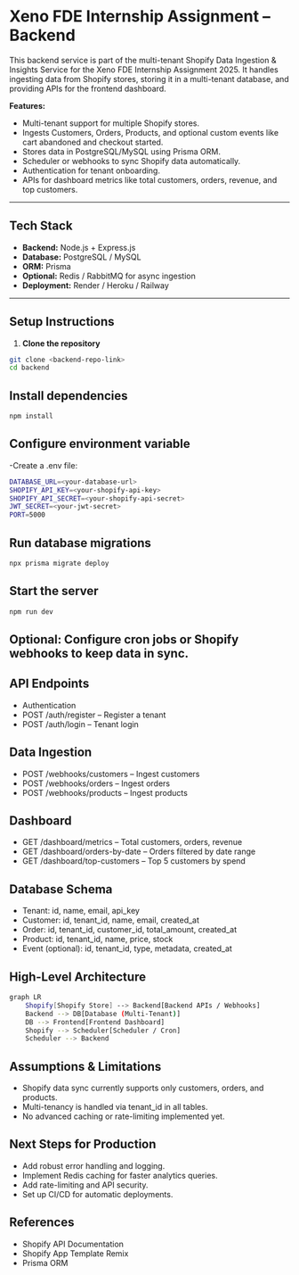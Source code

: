 # Xeno FDE Internship Assignment – Backend

This backend service is part of the multi-tenant Shopify Data Ingestion & Insights Service for the Xeno FDE Internship Assignment 2025. It handles ingesting data from Shopify stores, storing it in a multi-tenant database, and providing APIs for the frontend dashboard.

**Features:**
- Multi-tenant support for multiple Shopify stores.
- Ingests Customers, Orders, Products, and optional custom events like cart abandoned and checkout started.
- Stores data in PostgreSQL/MySQL using Prisma ORM.
- Scheduler or webhooks to sync Shopify data automatically.
- Authentication for tenant onboarding.
- APIs for dashboard metrics like total customers, orders, revenue, and top customers.

---

## Tech Stack
- **Backend:** Node.js + Express.js
- **Database:** PostgreSQL / MySQL
- **ORM:** Prisma
- **Optional:** Redis / RabbitMQ for async ingestion
- **Deployment:** Render / Heroku / Railway

---

## Setup Instructions

1. **Clone the repository**
```bash
git clone <backend-repo-link>
cd backend
````
## Install dependencies
```bash
npm install
```
## Configure environment variable
-Create a .env file:
```bash
DATABASE_URL=<your-database-url>
SHOPIFY_API_KEY=<your-shopify-api-key>
SHOPIFY_API_SECRET=<your-shopify-api-secret>
JWT_SECRET=<your-jwt-secret>
PORT=5000
```
## Run database migrations
```bash
npx prisma migrate deploy
```
## Start the server
```bash
npm run dev
```
## Optional: Configure cron jobs or Shopify webhooks to keep data in sync.
## API Endpoints
- Authentication
- POST /auth/register – Register a tenant
- POST /auth/login – Tenant login

## Data Ingestion
- POST /webhooks/customers – Ingest customers
- POST /webhooks/orders – Ingest orders
- POST /webhooks/products – Ingest products

## Dashboard
- GET /dashboard/metrics – Total customers, orders, revenue
- GET /dashboard/orders-by-date – Orders filtered by date range
- GET /dashboard/top-customers – Top 5 customers by spend
## Database Schema
- Tenant: id, name, email, api_key
- Customer: id, tenant_id, name, email, created_at
- Order: id, tenant_id, customer_id, total_amount, created_at
- Product: id, tenant_id, name, price, stock
- Event (optional): id, tenant_id, type, metadata, created_at

## High-Level Architecture
```bash
graph LR
    Shopify[Shopify Store] --> Backend[Backend APIs / Webhooks]
    Backend --> DB[Database (Multi-Tenant)]
    DB --> Frontend[Frontend Dashboard]
    Shopify --> Scheduler[Scheduler / Cron]
    Scheduler --> Backend
```
## Assumptions & Limitations
- Shopify data sync currently supports only customers, orders, and products.
- Multi-tenancy is handled via tenant_id in all tables.
- No advanced caching or rate-limiting implemented yet.

## Next Steps for Production
- Add robust error handling and logging.
- Implement Redis caching for faster analytics queries.
- Add rate-limiting and API security.
- Set up CI/CD for automatic deployments.

## References
- Shopify API Documentation
- Shopify App Template Remix
- Prisma ORM



